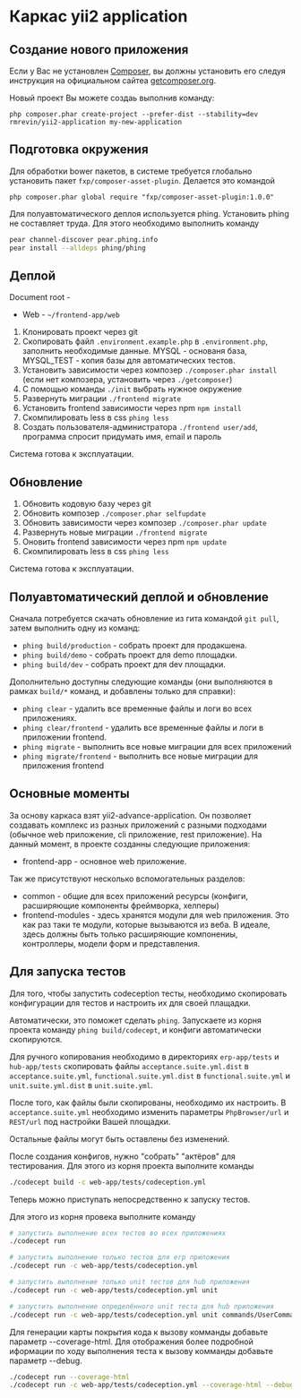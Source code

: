 # Каркас yii2 application

## Создание нового приложения

Если у Вас не установлен [Composer](http://getcomposer.org/), вы должны установить его следуя инструкция 
на официальном сайтеа [getcomposer.org](http://getcomposer.org/doc/00-intro.md#installation-nix).

Новый проект Вы можете создаь выполнив команду:
```
php composer.phar create-project --prefer-dist --stability=dev rmrevin/yii2-application my-new-application
```

## Подготовка окружения

Для обработки bower пакетов, в системе требуется глобально установить пакет `fxp/composer-asset-plugin`. Делается это командой
```
php composer.phar global require "fxp/composer-asset-plugin:1.0.0"
```
Для полуавтоматического деплоя используется phing. Установить phing не составляет труда. Для этого необходимо выполнить команду
```bash
pear channel-discover pear.phing.info
pear install --alldeps phing/phing
```

## Деплой

Document root -
* Web - `~/frontend-app/web`

1. Клонировать проект через git
2. Скопировать файл `.environment.example.php` в `.environment.php`, заполнить необходимые данные. MYSQL - основаня база, MYSQL_TEST - копия базы для автоматических тестов.
3. Установить зависимости через композер `./composer.phar install` (если нет композера, установить через `./getcomposer`)
4. С помощью команды `./init` выбрать нужное окружение
5. Развернуть миграции `./frontend migrate`
6. Установить frontend зависимости через npm `npm install`
7. Скомпилировать less в css `phing less`
8. Создать пользователя-администратора `./frontend user/add`, программа спросит придумать имя, email и пароль

Система готова к эксплуатации.

## Обновление

1. Обновить кодовую базу через git
2. Обновить композер `./composer.phar selfupdate`
3. Обновить зависимости через композер `./composer.phar update`
4. Развернуть новые миграции `./frontend migrate`
5. Оновить frontend зависимости через npm `npm update`
6. Скомпилировать less в css `phing less`

Система готова к эксплуатации.

## Полуавтоматический деплой и обновление

Сначала потребуется скачать обновление из гита командой `git pull`, затем выполнить одну из команд:
* `phing build/production` - собрать проект для продакшена.
* `phing build/demo` - собрать проект для demo площадки.
* `phing build/dev` - собрать проект для dev площадки.

Дополнительно доступны следующие команды (они выполняются в рамках `build/*` команд, и добавлены только для справки):
* `phing clear` - удалить все временные файлы и логи во всех приложениях.
* `phing clear/frontend` - удалить все временные файлы и логи в приложении frontend.
* `phing migrate` - выполнить все новые миграции для всех приложений
* `phing migrate/frontend` - выполнить все новые миграции для приложения frontend

## Основные моменты

За основу каркаса взят yii2-advance-application. Он позволяет создавать комплекс из разных приложений с разными подходами (обычное web приложение, cli приложение, rest приложение).
На данный момент, в проекте созданны следующие приложения:
* frontend-app - основное web приложение.

Так же присутствуют несколько вспомогательных разделов:
* common - общие для всех приложений ресурсы (конфиги, расширяющие компоненты фреймворка, хелперы)
* frontend-modules - здесь хранятся модули для web приложения. Это как раз таки те модули, которые вызываются из веба. В идеале, здесь должны быть только расширяющие компонениы, контроллеры, модели форм и представления.

## Для запуска тестов

Для того, чтобы запустить codeception тесты, необходимо скопировать конфигурации для тестов и настроить их для своей плащадки.

Автоматически, это поможет сделать `phing`. Запускаете из корня проекта команду `phing build/codecept`, и конфиги автоматически скопируются.

Для ручного копирования необходимо в директориях `erp-app/tests` и `hub-app/tests` скопировать файлы `acceptance.suite.yml.dist` в `acceptance.suite.yml`,
`functional.suite.yml.dist` в `functional.suite.yml` и `unit.suite.yml.dist` в `unit.suite.yml`.

После того, как файлы были скопированы, необходимо их настроить. В `acceptance.suite.yml` необходимо изменить параметры `PhpBrowser/url` и `REST/url` под настройки Вашей площадки.

Остальные файлы могут быть оставлены без изменений.

После создания конфигов, нужно "собрать" "актёров" для тестирования. Для этого из корня проекта выполните команды
```bash
./codecept build -c web-app/tests/codeception.yml
```
Теперь можно приступать непосредственно к запуску тестов.

Для этого из корня провека выполните команду
```bash
# запустить выполнение всех тестов во всех приложениях
./codecept run

# запустить выполнение только тестов для erp приложения
./codecept run -c web-app/tests/codeception.yml

# запустить выполнение только unit тестов для hub приложения
./codecept run -c web-app/tests/codeception.yml unit

# запустить выполнение определённого unit теста для hub приложения
./codecept run -c web-app/tests/codeception.yml unit commands/UserCommandTest.php
```

Для генерации карты покрытия кода к вызову комманды добавьте параметр --coverage-html.
Для отображения более подробной иформации по ходу выполнения теста к вызову комманды добавьте параметр --debug.
```bash
./codecept run --coverage-html
./codecept run -c web-app/tests/codeception.yml --coverage-html --debug
```